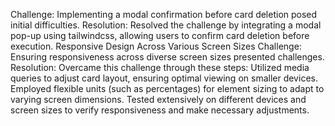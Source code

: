 Challenge: Implementing a modal confirmation before card deletion posed initial difficulties.
Resolution: Resolved the challenge by integrating a modal pop-up using tailwindcss, allowing users to confirm card deletion before execution.
Responsive Design Across Various Screen Sizes
Challenge: Ensuring responsiveness across diverse screen sizes presented challenges.
Resolution: Overcame this challenge through these steps:
Utilized media queries to adjust card layout, ensuring optimal viewing on smaller devices.
Employed flexible units (such as percentages) for element sizing to adapt to varying screen dimensions.
Tested extensively on different devices and screen sizes to verify responsiveness and make necessary adjustments.
